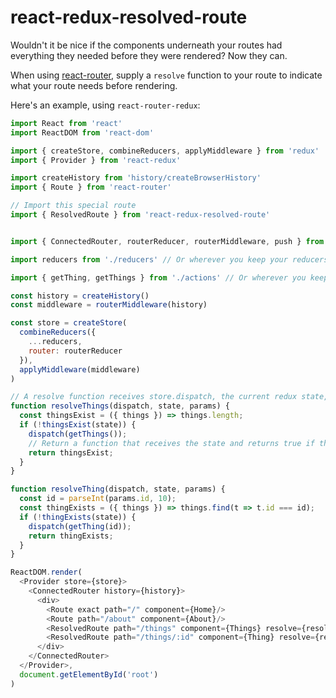 # react-redux-resolved-route

Wouldn't it be nice if the components underneath your routes had everything they needed before they were rendered? Now they can.

When using [react-router](https://github.com/ReactTraining/react-router), supply a `resolve` function to your route to indicate what your route needs before rendering.

Here's an example, using `react-router-redux`:
```js
import React from 'react'
import ReactDOM from 'react-dom'

import { createStore, combineReducers, applyMiddleware } from 'redux'
import { Provider } from 'react-redux'

import createHistory from 'history/createBrowserHistory'
import { Route } from 'react-router'

// Import this special route
import { ResolvedRoute } from 'react-redux-resolved-route'


import { ConnectedRouter, routerReducer, routerMiddleware, push } from 'react-router-redux'

import reducers from './reducers' // Or wherever you keep your reducers

import { getThing, getThings } from './actions' // Or wherever you keep your actions

const history = createHistory()
const middleware = routerMiddleware(history)

const store = createStore(
  combineReducers({
    ...reducers,
    router: routerReducer
  }),
  applyMiddleware(middleware)
)

// A resolve function receives store.dispatch, the current redux state, and any URL parameters
function resolveThings(dispatch, state, params) {
  const thingsExist = ({ things }) => things.length;
  if (!thingsExist(state)) {
    dispatch(getThings());
    // Return a function that receives the state and returns true if the component can be rendered
    return thingsExist;
  }
}

function resolveThing(dispatch, state, params) {
  const id = parseInt(params.id, 10);
  const thingExists = ({ things }) => things.find(t => t.id === id);
  if (!thingExists(state)) {
    dispatch(getThing(id));
    return thingExists;
  }
}

ReactDOM.render(
  <Provider store={store}>
    <ConnectedRouter history={history}>
      <div>
        <Route exact path="/" component={Home}/>
        <Route path="/about" component={About}/>
        <ResolvedRoute path="/things" component={Things} resolve={resolveThings}/>
        <ResolvedRoute path="/things/:id" component={Thing} resolve={resolveThing}/>
      </div>
    </ConnectedRouter>
  </Provider>,
  document.getElementById('root')
)
```
